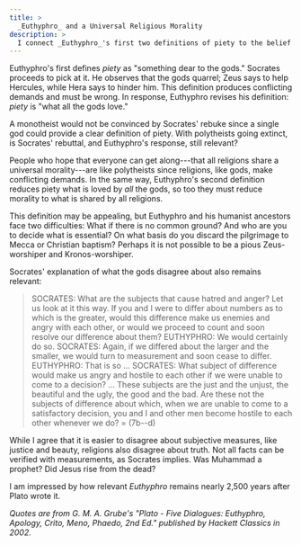```yaml
---
title: >
  _Euthyphro_ and a Universal Religious Morality
description: >
  I connect _Euthyphro_'s first two definitions of piety to the belief in a universal moral standard among religions.
---
```


Euthyphro's first defines _piety_ as "something dear to the gods."  Socrates proceeds to pick at it. He observes that the gods quarrel; Zeus says to help Hercules, while Hera says to hinder him. This definition produces conflicting demands and must be wrong. In response, Euthyphro revises his definition: _piety_ is "what all the gods love."

A monotheist would not be convinced by Socrates' rebuke since a single god could provide a clear definition of piety. With polytheists going extinct, is Socrates' rebuttal, and Euthyphro's response, still relevant?

People who hope that everyone can get along---that all religions share a universal morality---are like polytheists since religions, like gods, make conflicting demands.  In the same way, Euthyphro's second definition reduces piety what is loved by _all_ the gods, so too they must reduce morality to what is shared by all religions.

This definition may be appealing, but Euthyphro and his humanist ancestors face two difficulties: What if there is no common ground? And who are you to decide what is essential? On what basis do you discard the pilgrimage to Mecca or Christian baptism? Perhaps it is not possible to be a pious Zeus-worshiper and Kronos-worshiper.

Socrates' explanation of what the gods disagree about also remains relevant:

> SOCRATES: What are the subjects that cause hatred and anger? Let us look at it this way. If you and I were to differ about numbers as to which is the greater, would this difference make us enemies and angry with each other, or would we proceed to count and soon resolve our difference about them?
> EUTHYPHRO: We would certainly do so.
> SOCRATES: Again, if we differed about the larger and the smaller, we would turn to measurement and soon cease to differ.
> EUTHYPHRO: That is so ...
> SOCRATES: What subject of difference would make us angry and hostile to each other if we were unable to come to a decision? ... These subjects are the just and the unjust, the beautiful and the ugly, the good and the bad. Are these not the subjects of difference about which, when we are unable to come to a satisfactory decision, you and I and other men become hostile to each other whenever we do?
> = (7b--d)

While I agree that it is easier to disagree about subjective measures, like justice and beauty, religions also disagree about truth. Not all facts can be verified with measurements, as Socrates implies. Was Muhammad a prophet? Did Jesus rise from the dead?

I am impressed by how relevant _Euthyphro_ remains nearly 2,500 years after Plato wrote it.

_Quotes are from G. M. A. Grube's "Plato - Five Dialogues: Euthyphro, Apology, Crito, Meno, Phaedo, 2nd Ed." published by Hackett Classics in 2002._
